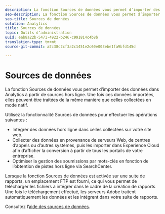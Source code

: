 ```yaml
---
description: La fonction Sources de données vous permet d’importer des données dans Analytics à partir de sources hors ligne. Une fois ces données importées, elles peuvent être traitées de la même manière que celles collectées en mode natif.
seo-description: La fonction Sources de données vous permet d’importer des données dans Analytics à partir de sources hors ligne. Une fois ces données importées, elles peuvent être traitées de la même manière que celles collectées en mode natif.
seo-title: Sources de données
solution: Analytics
title: Sources de données
topic: Outils d’administration
uuid: eab8a22b-5471-4922-b246-c991814c4b8b
translation-type: tm+mt
source-git-commit: a2c38c2cf3a2c1451e2c60e003ebe1fa9bfd145d

---
```



# Sources de données

La fonction Sources de données vous permet d’importer des données dans Analytics à partir de sources hors ligne. Une fois ces données importées, elles peuvent être traitées de la même manière que celles collectées en mode natif.

Utilisez la fonctionnalité Sources de données pour effectuer les opérations suivantes :

* Intégrer des données hors ligne dans celles collectées sur votre site web.
* Collecter des données en provenance de serveurs Web, de centres d’appels ou d’autres systèmes, puis les importer dans Experience Cloud afin d’afficher la conversion à partir de tous les portails de votre entreprise.
* Optimiser la gestion des soumissions par mots-clés en fonction de l’obtention de pistes hors ligne via SearchCenter.

Lorsque la fonction Sources de données est activée sur une suite de rapports, un emplacement FTP est fourni, ce qui vous permet de télécharger les fichiers à intégrer dans le cadre de la création de rapports. Une fois le téléchargement effectué, les serveurs Adobe traitent automatiquement les données et les intègrent dans votre suite de rapports.

Consultez l’[aide des sources de données](https://marketing.adobe.com/resources/help/en_US/sc/datasources/).
